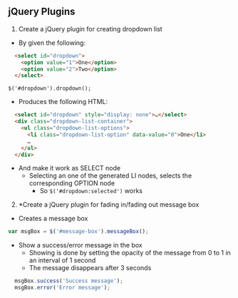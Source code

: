 ## jQuery Plugins

1. Create a jQuery plugin for creating dropdown list
  * By given the following:

  ```html
    <select id="dropdown">
      <option value="1">One</option>
      <option value="2">Two</option>
    </select>
  ```
  
  `$('#dropdown').dropdown();`
  
  * Produces the following HTML:

  ```html
    <select id="dropdown" style="display: none">…</select>
    <div class="dropdown-list-container">
      <ul class="dropdown-list-options">
        <li class="dropdown-list-option" data-value="0">One</li>
        …
      </ul>
    </div>
  
  ```
  
  * And make it work as SELECT node
    * Selecting an one of the generated LI nodes, selects the corresponding OPTION node
      * So `$('#dropdown:selected')` works

2. *Create a jQuery plugin for fading in/fading out message box
  * Creates a message box

  ```js
  var msgBox = $('#message-box').messageBox();
  ```

  * Show a success/error message in the box
    * Showing is done by setting the opacity of the message from 0 to 1 in an interval of 1 second
    * The message disappears after 3 seconds

  ```js
    msgBox.success('Success message');
    msgBox.error('Error message');
  ```

